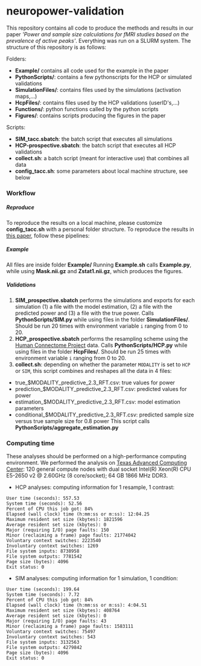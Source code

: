 # neuropower-validation

This repository contains all code to produce the methods and results in our paper _'Power and sample size calculations for fMRI studies based on the prevalence of active peaks'_.  Everything was run on a SLURM system.  The structure of this repository is as follows:

Folders:
- **Example/** contains all code used for the example in the paper
- **PythonScripts/**: contains a few pythonscripts for the HCP or simulated validations
- **SimulationFiles/**: contains files used by the simulations (activation maps,...)
- **HcpFiles/**: contains files used by the HCP validations (userID's,...)
- **Functions/**: python functions called by the python scripts
- **Figures/**: contains scripts producing the figures in the paper

Scripts:
- **SIM_tacc.sbatch**: the batch script that executes all simulations
- **HCP-prospective.sbatch**: the batch script that executes all HCP validations
- **collect.sh**: a batch script (meant for interactive use) that combines all data
- **config_tacc.sh**: some parameters about local machine structure, see below


### Workflow

##### Reproduce
To reproduce the results on a local machine, please customize **config_tacc.sh** with a personal folder structure.
To reproduce the results in [this paper](http://biorxiv.org/content/early/2016/04/20/049429), follow these pipelines:

##### Example
All files are inside folder **Example/**
Running **Example.sh** calls **Example.py**, while using **Mask.nii.gz** and **Zstat1.nii.gz**, which produces the figures.

##### Validations
1. **SIM_prospective.sbatch** performs the simulations and exports for each simulation (1) a file with the model estimation, (2) a file with the predicted power and (3) a file with the true power.  Calls **PythonScripts/SIM.py** while using files in the folder **SimulationFiles/**.  Should be run 20 times with environment variable `i` ranging from 0 to 20.
2. **HCP_prospective.sbatch** performs the resampling scheme using the [Human Connectome Project](http://www.humanconnectome.org/) data.  Calls **PythonScripts/HCP.py** while using files in the folder **HcpFiles/**.  Should be run 25 times with environment variable `i` ranging from 0 to 20.
3. **collect.sh**: depending on whether the parameter `MODALITY` is set to `HCP` or `SIM`, this script combines and reshapes all the data in 4 files:
  - true_$MODALITY_predictive_2.3_RFT.csv: true values for power
  - prediction_$MODALITY_predictive_2.3_RFT.csv: predicted values for power
  - estimation_$MODALITY_predictive_2.3_RFT.csv: model estimation parameters
  - conditional_$MODALITY_predictive_2.3_RFT.csv: predicted sample size versus true sample size for 0.8 power
  This script calls **PythonScripts/aggregate_estimation.py**

### Computing time
These analyses should be performed on a high-performance computing environment.  We performed the analysis on [Texas Advanced Computing Center](https://www.tacc.utexas.edu/): 120 general compute nodes with dual socket Intel(R) Xeon(R) CPU E5-2650 v2 @ 2.60GHz (8 core/socket); 64 GB 1866 MHz DDR3.  
- HCP analyses: computing information for 1 resample, 1 contrast:
```
User time (seconds): 557.53
System time (seconds): 52.56
Percent of CPU this job got: 84%
Elapsed (wall clock) time (h:mm:ss or m:ss): 12:04.25
Maximum resident set size (kbytes): 1821596
Average resident set size (kbytes): 0
Major (requiring I/O) page faults: 150
Minor (reclaiming a frame) page faults: 21774042
Voluntary context switches: 2223540
Involuntary context switches: 1269
File system inputs: 8738958
File system outputs: 7781542
Page size (bytes): 4096
Exit status: 0
```
- SIM analyses: computing information for 1 simulation, 1 condition:
```
User time (seconds): 199.64
System time (seconds): 7.72
Percent of CPU this job got: 84%
Elapsed (wall clock) time (h:mm:ss or m:ss): 4:04.51
Maximum resident set size (kbytes): 408764
Average resident set size (kbytes): 0
Major (requiring I/O) page faults: 43
Minor (reclaiming a frame) page faults: 1583111
Voluntary context switches: 75497
Involuntary context switches: 543
File system inputs: 3132563
File system outputs: 4279842
Page size (bytes): 4096
Exit status: 0
```
